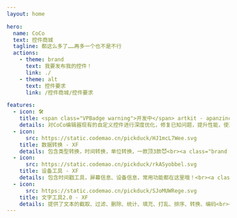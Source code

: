 ```yaml
---
layout: home

hero:
  name: CoCo
  text: 控件商城
  tagline: 都这么多了……再多一个也不是不行
  actions:
    - theme: brand
      text: 我要发布我的控件！
      link: ./
    - theme: alt
      text: 控件要求
      link: /控件商城/控件要求

features:
  - icon: 🛠️
    title: <span class="VPBadge warning">开发中</span> artkit - apanzinc
    details: 对CoCo编辑器现有的自定义控件进行深度优化，修复已知问题，提升性能，使其更稳定、更高效。同时，对控件的使用方式进行简化，降低学习成本，让小白也能快速掌握。<br><a class="btn" href="https://www.yuque.com/apanzinc/artkit/">文档</a>
  - icon:
      src: https://static.codemao.cn/pickduck/HJ1mcL7Wee.svg
    title: 数据转换 - XF
    details: 包含类型转换，时间转换，单位转换，一款顶3款😈<br><a class="brand btn" href="https://static.codemao.cn/pickduck/Sy9Ymt7Wll.js">下载</a><a class="btn" href="https://www.yuque.com/xiaofeng-0fczj/rie0lc/yg0dnws2a5nrlbt0">文档</a>
  - icon:
      src: https://static.codemao.cn/pickduck/rkASyobbel.svg
    title: 设备工具 - XF
    details: 包含时间戳工具，屏幕信息、设备信息，常用功能都在这里哦！<br><a class="brand btn" href="https://static.codemao.cn/pickduck/HyUc3xfWll.js">下载</a><a class="btn" href="https://www.yuque.com/xiaofeng-0fczj/rie0lc/tzzs7ahuddmbxm8g">文档</a>
  - icon:
      src: https://static.codemao.cn/pickduck/SJoMUWRege.svg
    title: 文字工具2.0 - XF
    details: 提供了文本的截取、过滤、删除、统计、填充、打乱、排序、转换、编码<br><a class="brand btn" href="https://static.codemao.cn/pickduck/S1rmX7Rexg.js">下载</a>
---
```


<style>
a.btn{
    margin-top: 10px;
    margin-right: 10px;
    font-optical-sizing: auto;
    color-scheme: dark;
    font-family: var(--vp-font-family-base);
    font-synthesis: style;
    text-rendering: optimizeLegibility;
    -webkit-font-smoothing: antialiased;
    overflow-wrap: break-word;
    box-sizing: border-box;
    touch-action: manipulation;
    text-decoration: inherit;
    --vp-code-copy-copied-text-content: '已复制';
    display: inline-block;
    border: 1px solid transparent;
    text-align: center;
    font-weight: 600;
    white-space: nowrap;
    transition: color 0.25s, border-color 0.25s, background-color 0.25s;
    border-radius: 20px;
    padding: 0 20px;
    line-height: 38px;
    font-size: 14px;
    border-color: var(--vp-button-alt-border);
    color: var(--vp-button-alt-text);
    background-color: var(--vp-button-alt-bg);
}
a.btn:hover{
    border-color: var(--vp-button-alt-hover-border);
    color: var(--vp-button-alt-hover-text);
    background-color: var(--vp-button-alt-hover-bg);
}
a.btn.brand{
    border-color: var(--vp-button-brand-border);
    color: var(--vp-button-brand-text);
    background-color: var(--vp-button-brand-bg);
}
a.btn.brand:hover{
    border-color: var(--vp-button-brand-hover-border);
    color: var(--vp-button-brand-hover-text);
    background-color: var(--vp-button-brand-hover-bg);
}
</style>